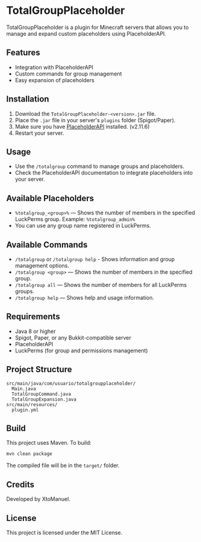 # TotalGroupPlaceholder

TotalGroupPlaceholder is a plugin for Minecraft servers that allows you to manage and expand custom placeholders using PlaceholderAPI.

## Features

- Integration with PlaceholderAPI
- Custom commands for group management
- Easy expansion of placeholders

## Installation

1. Download the `TotalGroupPlaceholder-<version>.jar` file.
2. Place the `.jar` file in your server's `plugins` folder (Spigot/Paper).
3. Make sure you have [PlaceholderAPI](https://www.spigotmc.org/resources/placeholderapi.6245/) installed. (v2.11.6)
4. Restart your server.

## Usage

- Use the `/totalgroup` command to manage groups and placeholders.
- Check the PlaceholderAPI documentation to integrate placeholders into your server.

## Available Placeholders

- `%totalgroup_<group>%` — Shows the number of members in the specified LuckPerms group. Example: `%totalgroup_admin%`
- You can use any group name registered in LuckPerms.

## Available Commands

- `/totalgroup` or `/totalgroup help` - Shows information and group management options.
- `/totalgroup <group>` — Shows the number of members in the specified group.
- `/totalgroup all` — Shows the number of members for all LuckPerms groups.
- `/totalgroup help` — Shows help and usage information.

## Requirements

- Java 8 or higher
- Spigot, Paper, or any Bukkit-compatible server
- PlaceholderAPI
- LuckPerms (for group and permissions management)

## Project Structure

```text
src/main/java/com/usuario/totalgroupplaceholder/
  Main.java
  TotalGroupCommand.java
  TotalGroupExpansion.java
src/main/resources/
  plugin.yml
```

## Build

This project uses Maven. To build:

```powershell
mvn clean package
```

The compiled file will be in the `target/` folder.

## Credits

Developed by XtoManuel.

## License

This project is licensed under the MIT License.
